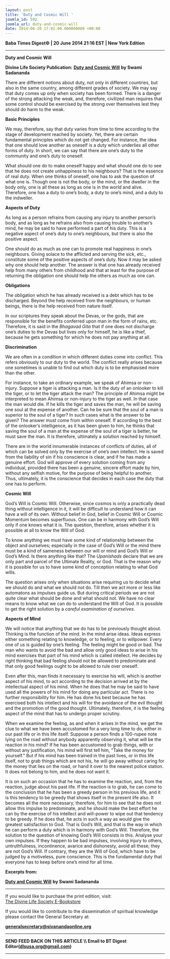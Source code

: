 ```yaml
---
layout: post
title: 'Duty and Cosmic Will '
joomla_id: 592
joomla_url: duty-and-cosmic-will
date: 2014-06-20 17:02:00.000000000 +00:00
---
```

  



















**Baba Times Digest© | 20 June 2014 21:16 EST | New York Edition**

* * *  



 **Duty and Cosmic Will**



**Divine Life Society Publication:** [**Duty and Cosmic Will**](http://www.dlshq.org/messages/duty.htm) **by Swami Sadananda**

There are different notions about duty, not only in different countries, but also in the same country, among different grades of society. We may say that duty comes up only when society has been formed. There is a danger of the strong attacking the weak, and, therefore, civilized man requires that some control should be exercised by the strong over themselves lest they should do harm to the weak.

**Basic Principles**

We may, therefore, say that duty varies from time to time according to the stage of development reached by society. Yet, there are certain fundamental principles which do not get changed. For instance, the idea that one should love another as oneself is a duty which underlies all other forms of duty. In short, we can say that there are one’s duty to the community and one’s duty to oneself.

What should one do to make oneself happy and what should one do to see that he does not create unhappiness to his neighbours? That is the essence of real duty. When one thinks of oneself, one has to ask the question of what one is. Though one is not the body, or the mind, or the dweller in the body only, one is all these as long as one is in the world and alive. Therefore, one has a duty to one’s body, a duty to one’s mind, and a duty to the indweller.

**Aspects of Duty**

As long as a person refrains from causing any injury to another person’s body, and as long as he refrains also from causing trouble to another’s mind, he may be said to have performed a part of his duty. This is a negative aspect of one’s duty to one’s neighbours, but there is also the positive aspect.

One should do as much as one can to promote real happiness in one’s neighbours. Giving solace to the afflicted and serving the sick, etc., constitute some of the positive aspects of one’s duty. Now it may be asked why one should help another. The answer is that one has already received help from many others from childhood and that at least for the purpose of returning the obligation one should help the others as much as one can.

**Obligations**

The obligation which he has already received is a debt which has to be discharged. Beyond the help received from the neighbours, or human beings, there is the help received from nature itself.

In our scriptures they speak about the Devas, or the gods, that are responsible for the benefits conferred upon man in the form of rains, etc. Therefore, it is said in the _Bhagavad Gita_ that if one does not discharge one’s duties to the Devas but lives only for himself, he is like a thief, because he gets something for which he does not pay anything at all.

**Discrimination**

We are often in a condition in which different duties come into conflict. This refers obviously to our duty to the world. The conflict really arises because one sometimes is unable to find out which duty is to be emphasised more than the other.

For instance, to take an ordinary example, we speak of Ahimsa or non-injury. Suppose a tiger is attacking a man. Is it the duty of an onlooker to kill the tiger, or to let the tiger attack the man? The principle of Ahimsa might be interpreted to mean Ahimsa or non-injury to the tiger as well. In that case the man would die. If he kills the tiger and saves the man, he will be saving one soul at the expense of another. Can he be sure that the soul of a man is superior to the soul of a tiger? In such cases what is the answer to be given? The answer must come from within oneself. If according to the best of the onlooker’s intelligence, as it has been given to him, he thinks that saving the soul of a man at the expense of the soul of a tiger is better, he must save the man. It is therefore, ultimately a solution reached by himself.

There are in the world innumerable instances of conflicts of duties, all of which can be solved only by the exercise of one’s own intellect. He is saved from the liability of sin if his conscience is clear, and if he has made a genuine effort. God will approve of every solution coming from any individual, provided there has been a genuine, sincere effort made by him, without any selfish motive, for the purpose of being helpful to another. Thus, ultimately, it is the conscience that decides in each case the duty that one has to perform.

**Cosmic Will**

God’s Will is Cosmic Will. Otherwise, since cosmos is only a practically dead thing without intelligence in it, it will be difficult to understand how it can have a will of its own. Without belief in God, belief in Cosmic Will or Cosmic Momentum becomes superfluous. One can be in harmony with God’s Will only if one knows what it is. The question, therefore, arises whether it is possible at all to know the Will of God.

To know anything we must have some kind of relationship between the object and ourselves; especially in the case of God’s Will or the mind there must be a kind of sameness between our will or mind and God’s Will or God’s Mind. Is there anything like that? The _Upanishads_ declare that we are only part and parcel of the Ultimate Reality, or God. That is the reason why it is possible for us to have some kind of conception relating to what God wills.

The question arises only when situations arise requiring us to decide what we should do and what we should not do. Till then we act more or less like automatons as impulses guide us. But during critical periods we are not quite clear what should be done and what should not. We have no clear means to know what we can do to understand the Will of God. It is possible to get the right solution by a _careful examination of ourselves_.

**Aspects of Mind**

We will notice that anything that we do has to be previously thought about. Thinking is the function of the mind. In the mind arise ideas. Ideas express either something relating to knowledge, or to feeling, or to willpower. Every one of us is guided by one’s feeling. The feeling might be good or bad. The man who wants to avoid the bad and allow only good ideas to arise in his mind exercises that part of his mind which is called intellect. He decides by right thinking that bad feeling should not be allowed to predominate and that only good feelings ought to be allowed to rule over oneself.

Even after this, man finds it necessary to exercise his will, which is another aspect of his mind, to act according to the decision arrived at by the intellectual aspect of his mind. When he does that he may be said to have used all the powers of his mind for doing any particular act. There is no further responsibility for him. He has done his best because he has exercised both his intellect and his will for the avoidance of the evil thought and the promotion of the good thought. Ultimately, therefore, it is the feeling aspect of the mind that has to undergo proper scrutiny.

When we examine the feeling, as and when it arises in the mind, we get the clue to what we have been accustomed for a very long time to do, either in our past life or in this life itself. Suppose a person finds a 100-rupee note lying on the road without anybody apparently observing it, what will be the reaction in his mind? If he has been accustomed to grab things, with or without any justification, his mind will first tell him, "Take the money for yourself." But if his mind has been trained in the past lives, or in this life itself, not to grab things which are not his, he will go away without caring for the money that lies on the road, or hand it over to the nearest police station. It does not belong to him, and he does not want it.

It is on such an occasion that he has to examine the reaction, and, from the reaction, judge about his past life. If the reaction is to grab, he can come to the conclusion that he has been a greedy person in his previous life, and it is this tendency to be greedy that shows itself in the present life also. It becomes all the more necessary, therefore, for him to see that he does not allow this impulse to predominate, and he should make the best effort he can by the exercise of his intellect and will-power to wipe out that tendency to be greedy. If he does that, he acts in such a way as would give the greatest satisfaction to God. That is God’s Will, and that is the way in which he can perform a duty which is in harmony with God’s Will. Therefore, the solution to the question of knowing God’s Will consists in this. Analyse your own impulses. If they happen to be bad impulses, involving injury to others, untruthfulness, incontinence, avarice and dishonesty, avoid all these; they are not God’s Will. If contrary, they are the Will of God, which have to be judged by a motiveless, pure conscience. This is the fundamental duty that everyone has to keep before one’s mind for all time.

**Excerpts from:**

[**Duty and Cosmic Will**](http://www.dlshq.org/messages/duty.htm) **by Swami Sadananda**



* * *  












If you would like to purchase the print edition, visit:   
[The Divine Life Society E-Bookstore](http://www.dlshq.org/download/download.htm)

If you would like to contribute to the dissemination of spiritual knowledge please contact the General Secretary at:

[**generalsecretary@sivanandaonline.org**](mailto:generalsecretary@sivanandaonline.org?subject=Contribution%20to%20Dissemination%20of%20Spiritual%20Knowledge)

* * *

**SEND FEED BACK ON THIS ARTICLE \\\ Email to BT Digest Editor[](mailto:dlsusa.org@gmail.com?subject=DLS%20Posts)(dlsusa.org@gmail.com)**

* * *

  
